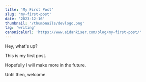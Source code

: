 ```yaml
---
title: 'My First Post'
slug: 'my-first-post'
date: '2023-12-16'
thumbnail: '/thumbnails/devlogo.png'
tag: 'writing'
canonicalUrl: 'https://www.aidankiser.com/blog/my-first-post/'
---
```


Hey, what's up?

This is my first post.

Hopefully I will make more in the future.

Until then, welcome.
